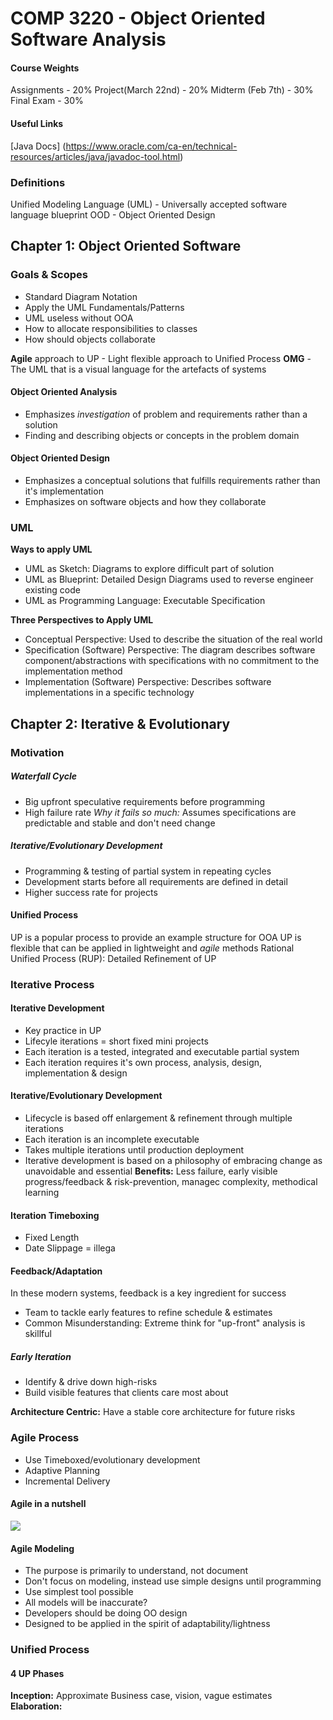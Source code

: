 COMP 3220 - Object Oriented Software Analysis
=====
#### Course Weights
Assignments - 20%
Project(March 22nd) - 20%
Midterm (Feb 7th) - 30%
Final Exam - 30%

#### Useful Links
[Java Docs] (https://www.oracle.com/ca-en/technical-resources/articles/java/javadoc-tool.html)

### Definitions
Unified Modeling Language (UML) - Universally accepted software language blueprint
OOD - Object Oriented Design

## Chapter 1: Object Oriented Software

### Goals & Scopes
- Standard Diagram Notation
- Apply the UML Fundamentals/Patterns 
- UML useless without OOA
- How to allocate responsibilities to classes
- How should objects collaborate

**Agile** approach to UP - Light flexible approach to Unified Process
**OMG** - The UML that is a visual language for the artefacts of systems

#### Object Oriented Analysis
- Emphasizes *investigation* of problem and requirements rather than a solution
- Finding and describing objects or concepts in the problem domain
#### Object Oriented Design
- Emphasizes a conceptual solutions that fulfills requirements rather than it's implementation 
- Emphasizes on software objects and how they collaborate

### UML
__Ways to apply UML__
- UML as Sketch: Diagrams to explore difficult part of solution
- UML as Blueprint: Detailed Design Diagrams used to reverse engineer existing code
- UML as Programming Language: Executable Specification

__Three Perspectives to Apply UML__
- Conceptual Perspective: Used to describe the situation of the real world
- Specification (Software) Perspective: The diagram describes software component/abstractions with specifications with no commitment to the implementation method
- Implementation (Software) Perspective: Describes software implementations in a specific technology

## Chapter 2: Iterative & Evolutionary

### Motivation
##### Waterfall Cycle
- Big upfront speculative requirements before programming
- High failure rate
*Why it fails so much:* Assumes specifications are predictable and stable and don't need change
##### Iterative/Evolutionary Development
- Programming & testing of partial system in repeating cycles
- Development starts before all requirements are defined in detail
- Higher success rate for projects
#### Unified Process
UP is a popular process to provide an example structure for OOA
UP is flexible that can be applied in lightweight and *agile* methods
Rational Unified Process (RUP): Detailed Refinement of UP
### Iterative Process
#### Iterative Development
- Key practice in UP
- Lifecyle iterations = short fixed mini projects
- Each iteration is a tested, integrated and executable partial system
- Each iteration requires it's own process, analysis, design, implementation & design

#### Iterative/Evolutionary Development
- Lifecycle is based off enlargement & refinement through multiple iterations
- Each iteration is an incomplete executable
- Takes multiple iterations until production deployment
- Iterative development is based on a philosophy of embracing change as unavoidable and essential
**Benefits:** Less failure, early visible progress/feedback & risk-prevention, managec complexity, methodical learning

#### Iteration Timeboxing
- Fixed Length
- Date Slippage = illega

#### Feedback/Adaptation
In these modern systems, feedback is a key ingredient for success
- Team to tackle early features to refine schedule & estimates
- Common Misunderstanding: Extreme think for "up-front" analysis is skillful
##### Early Iteration
- Identify & drive down high-risks
- Build visible features that clients care most about

**Architecture Centric:** Have a stable core architecture for future risks
### Agile Process
- Use Timeboxed/evolutionary development
- Adaptive Planning
- Incremental Delivery
#### Agile in a nutshell
![](https://scrumorg-website-prod.s3.amazonaws.com/drupal/inline-images/Car-Example.png)

#### Agile Modeling
- The purpose is primarily to understand, not document
- Don't focus on modeling, instead use simple designs until programming
- Use simplest tool possible
- All models will be inaccurate?
- Developers should be doing OO design
- Designed to be applied in the spirit of adaptability/lightness
### Unified Process
#### 4 UP Phases
**Inception:** Approximate Business case, vision, vague estimates
**Elaboration:** 